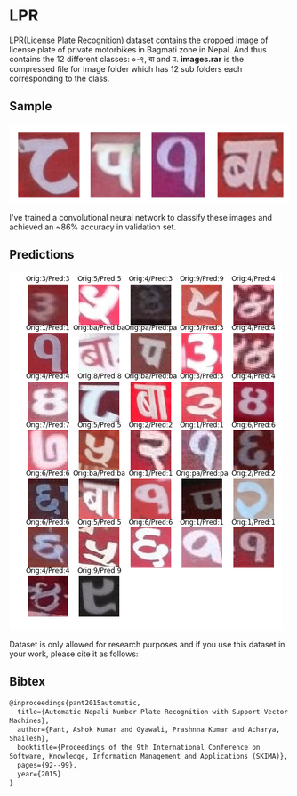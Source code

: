 # LPR

LPR(License Plate Recognition) dataset contains the cropped image of license plate of private motorbikes in Bagmati zone in Nepal. And thus contains the 12 different classes: ०-९, बा and प. **images.rar** is the compressed file for Image folder which has 12 sub folders each corresponding to the class.

## Sample
![](https://github.com/jangedoo/LPR/blob/master/samples.png?raw=true)

I've trained a convolutional neural network to classify these images and achieved an ~86% accuracy in validation set.


## Predictions
![](https://github.com/jangedoo/LPR/blob/master/predictions.png?raw=true)

Dataset is only allowed for research purposes and if you use this dataset in your work, please cite it as follows:
## Bibtex
```
@inproceedings{pant2015automatic,
  title={Automatic Nepali Number Plate Recognition with Support Vector Machines},
  author={Pant, Ashok Kumar and Gyawali, Prashnna Kumar and Acharya, Shailesh},
  booktitle={Proceedings of the 9th International Conference on Software, Knowledge, Information Management and Applications (SKIMA)},
  pages={92--99},
  year={2015}
}
```
